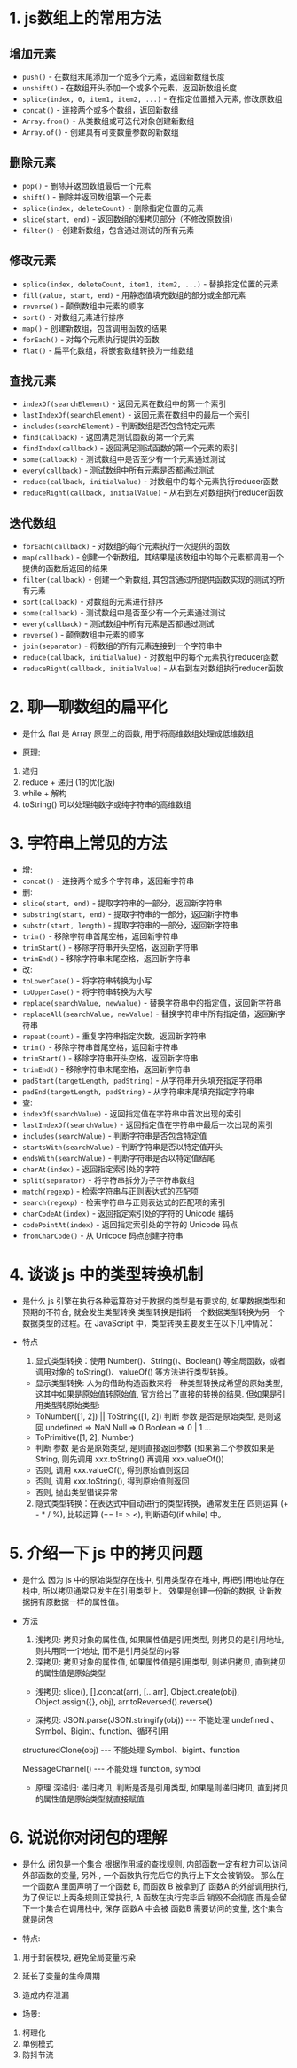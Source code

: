 # 1. js数组上的常用方法

## 增加元素
- `push()` - 在数组末尾添加一个或多个元素，返回新数组长度
- `unshift()` - 在数组开头添加一个或多个元素，返回新数组长度
- `splice(index, 0, item1, item2, ...)` - 在指定位置插入元素, 修改原数组
- `concat()` - 连接两个或多个数组，返回新数组
- `Array.from()` - 从类数组或可迭代对象创建新数组
- `Array.of()` - 创建具有可变数量参数的新数组

## 删除元素
- `pop()` - 删除并返回数组最后一个元素
- `shift()` - 删除并返回数组第一个元素
- `splice(index, deleteCount)` - 删除指定位置的元素
- `slice(start, end)` - 返回数组的浅拷贝部分（不修改原数组）
- `filter()` - 创建新数组，包含通过测试的所有元素

## 修改元素
- `splice(index, deleteCount, item1, item2, ...)` - 替换指定位置的元素
- `fill(value, start, end)` - 用静态值填充数组的部分或全部元素
- `reverse()` - 颠倒数组中元素的顺序
- `sort()` - 对数组元素进行排序
- `map()` - 创建新数组，包含调用函数的结果
- `forEach()` - 对每个元素执行提供的函数
- `flat()` - 扁平化数组，将嵌套数组转换为一维数组

## 查找元素
- `indexOf(searchElement)` - 返回元素在数组中的第一个索引
- `lastIndexOf(searchElement)` - 返回元素在数组中的最后一个索引
- `includes(searchElement)` - 判断数组是否包含特定元素
- `find(callback)` - 返回满足测试函数的第一个元素
- `findIndex(callback)` - 返回满足测试函数的第一个元素的索引
- `some(callback)` - 测试数组中是否至少有一个元素通过测试
- `every(callback)` - 测试数组中所有元素是否都通过测试
- `reduce(callback, initialValue)` - 对数组中的每个元素执行reducer函数
- `reduceRight(callback, initialValue)` - 从右到左对数组执行reducer函数

## 迭代数组
- `forEach(callback)` - 对数组的每个元素执行一次提供的函数
- `map(callback)` - 创建一个新数组，其结果是该数组中的每个元素都调用一个提供的函数后返回的结果
- `filter(callback)` - 创建一个新数组, 其包含通过所提供函数实现的测试的所有元素
- `sort(callback)` - 对数组的元素进行排序
- `some(callback)` - 测试数组中是否至少有一个元素通过测试
- `every(callback)` - 测试数组中所有元素是否都通过测试
- `reverse()` - 颠倒数组中元素的顺序
- `join(separator)` - 将数组的所有元素连接到一个字符串中
- `reduce(callback, initialValue)` - 对数组中的每个元素执行reducer函数
- `reduceRight(callback, initialValue)` - 从右到左对数组执行reducer函数


# 2. 聊一聊数组的扁平化
 - 是什么
  flat 是 Array 原型上的函数, 用于将高维数组处理成低维数组

 - 原理:
 1. 递归
 2. reduce + 递归 (1的优化版)
 3. while + 解构
 4. toString() 可以处理纯数字或纯字符串的高维数组

# 3. 字符串上常见的方法
 - 增:
  - `concat()` - 连接两个或多个字符串，返回新字符串
 - 删:
  - `slice(start, end)` - 提取字符串的一部分，返回新字符串
  - `substring(start, end)` - 提取字符串的一部分，返回新字符串
  - `substr(start, length)` - 提取字符串的一部分，返回新字符串
  - `trim()` - 移除字符串首尾空格，返回新字符串
  - `trimStart()` - 移除字符串开头空格，返回新字符串
  - `trimEnd()` - 移除字符串末尾空格，返回新字符串
 - 改:
  - `toLowerCase()` - 将字符串转换为小写
  - `toUpperCase()` - 将字符串转换为大写
  - `replace(searchValue, newValue)` - 替换字符串中的指定值，返回新字符串
  - `replaceAll(searchValue, newValue)` - 替换字符串中所有指定值，返回新字符串
  - `repeat(count)` - 重复字符串指定次数，返回新字符串
  - `trim()` - 移除字符串首尾空格，返回新字符串
  - `trimStart()` - 移除字符串开头空格，返回新字符串
  - `trimEnd()` - 移除字符串末尾空格，返回新字符串
  - `padStart(targetLength, padString)` - 从字符串开头填充指定字符串
  - `padEnd(targetLength, padString)` - 从字符串末尾填充指定字符串
 - 查:
  - `indexOf(searchValue)` - 返回指定值在字符串中首次出现的索引
  - `lastIndexOf(searchValue)` - 返回指定值在字符串中最后一次出现的索引
  - `includes(searchValue)` - 判断字符串是否包含特定值
  - `startsWith(searchValue)` - 判断字符串是否以特定值开头
  - `endsWith(searchValue)` - 判断字符串是否以特定值结尾
  - `charAt(index)` - 返回指定索引处的字符
  - `split(separator)` - 将字符串拆分为子字符串数组
  - `match(regexp)` - 检索字符串与正则表达式的匹配项
  - `search(regexp)` - 检索字符串与正则表达式的匹配项的索引
  - `charCodeAt(index)` - 返回指定索引处的字符的 Unicode 编码
  - `codePointAt(index)` - 返回指定索引处的字符的 Unicode 码点
  - `fromCharCode()` - 从 Unicode 码点创建字符串



# 4. 谈谈 js 中的类型转换机制
 - 是什么
 js 引擎在执行各种运算符对于数据的类型是有要求的, 如果数据类型和预期的不符合, 就会发生类型转换
 类型转换是指将一个数据类型转换为另一个数据类型的过程。在 JavaScript 中，类型转换主要发生在以下几种情况：
 - 特点
   1. 显式类型转换：使用 Number()、String()、Boolean() 等全局函数，或者调用对象的 toString()、valueOf() 等方法进行类型转换。
    - 显示类型转换: 人为的借助构造函数来将一种类型转换成希望的原始类型, 这其中如果是原始值转原始值, 官方给出了直接的转换的结果.
    但如果是引用类型转原始类型:
     - ToNumber([1, 2]) || ToString([1, 2]) 判断 参数 是否是原始类型, 是则返回 undefined => NaN  Null => 0 Boolean => 0 | 1 ...
     - ToPrimitive([1, 2], Number)
     - 判断 参数 是否是原始类型, 是则直接返回参数 (如果第二个参数如果是String, 则先调用 xxx.toString() 再调用 xxx.valueOf())
     - 否则, 调用 xxx.valueOf(), 得到原始值则返回
     - 否则, 调用 xxx.toString(), 得到原始值则返回 
     - 否则, 抛出类型错误异常

   2. 隐式类型转换：在表达式中自动进行的类型转换，通常发生在 四则运算 (+ - * / %), 比较运算 (== != > <), 判断语句(if while) 中。



# 5. 介绍一下 js 中的拷贝问题
 - 是什么
  因为 js 中的原始类型存在栈中, 引用类型存在堆中, 再把引用地址存在栈中, 所以拷贝通常只发生在引用类型上。 效果是创建一份新的数据, 让新数据拥有原数据一样的属性值。

 - 方法
    1. 浅拷贝: 拷贝对象的属性值, 如果属性值是引用类型, 则拷贝的是引用地址,则共用同一个地址, 而不是引用类型的内容
    2. 深拷贝: 拷贝对象的属性值, 如果属性值是引用类型, 则递归拷贝, 直到拷贝的属性值是原始类型

    - 浅拷贝:
     slice(), 
     [].concat(arr), 
     [...arr],
     Object.create(obj),
     Object.assign({}, obj),
     arr.toReversed().reverse()

    - 深拷贝: 
     JSON.parse(JSON.stringify(obj)) --- 不能处理 undefined 、Symbol、Bigint、function、循环引用

     structuredClone(obj) --- 不能处理 Symbol、bigint、function

     MessageChannel() --- 不能处理 function, symbol

     - 原理
       深递归: 递归拷贝, 判断是否是引用类型, 如果是则递归拷贝, 直到拷贝的属性值是原始类型就直接赋值



# 6. 说说你对闭包的理解
 - 是什么
  闭包是一个集合 根据作用域的查找规则, 内部函数一定有权力可以访问外部函数的变量, 另外 , 一个函数执行完后它的执行上下文会被销毁。 那么在一个函数A 里面声明了一个函数 B, 而函数 B 被拿到了 函数A 的外部调用执行, 为了保证以上两条规则正常执行, A 函数在执行完毕后 销毁不会彻底 而是会留下一个集合在调用栈中, 保存 函数A 中会被 函数B 需要访问的变量, 这个集合就是闭包

 - 特点: 
 1. 用于封装模块, 避免全局变量污染
 2. 延长了变量的生命周期 
 
 3. 造成内存泄漏

 - 场景:
 1. 柯理化
 2. 单例模式
 3. 防抖节流
 
